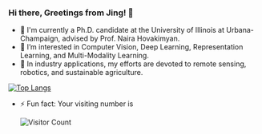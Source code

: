 ### Hi there, Greetings from Jing! 👋




- 🔭 I'm currently a Ph.D. candidate at the University of Illinois at Urbana-Champaign, advised by Prof. Naira Hovakimyan. 
- 🌱 I’m interested in Computer Vision, Deep Learning, Representation Learning, and Multi-Modality Learning.
- 🤔 In industry applications, my efforts are devoted to remote sensing, robotics, and sustainable agriculture. 


[![Top Langs](https://github-readme-stats.vercel.app/api/top-langs/?username=jingwu6)](https://github.com/Christmas/github-readme-stats)


- ⚡ Fun fact: Your visiting number is

  ![Visitor Count](https://profile-counter.glitch.me/jingwu6/count.svg)
<!--
**jingwu6/jingwu6** is a ✨ _special_ ✨ repository because its `README.md` (this file) appears on your GitHub profile.


Here are some ideas to get you started:

- 🔭 I’m currently working on ...
- 🌱 I’m currently learning ...
- 👯 I’m looking to collaborate on ...
- 🤔 I’m looking for help with ...
- 💬 Ask me about ...
- 📫 How to reach me: ...
- 😄 Pronouns: ...
- ⚡ Fun fact: ...
-->
